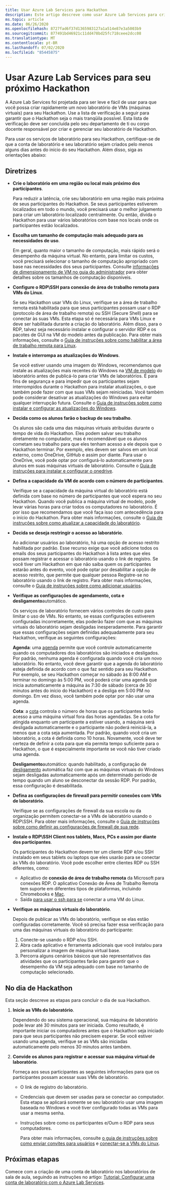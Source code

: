 ```yaml
---
title: Usar Azure Lab Services para Hackathon
description: Este artigo descreve como usar Azure Lab Services para criar laboratórios que você pode usar para executar o hackathons.
ms.topic: article
ms.date: 06/26/2020
ms.openlocfilehash: 8727fad6f37d1365983127a1a514e87e3a5003b9
ms.sourcegitcommit: 877491bd46921c11dd478bd25fc718ceee2dcc08
ms.translationtype: MT
ms.contentlocale: pt-BR
ms.lasthandoff: 07/02/2020
ms.locfileid: "85445875"
---
```

# <a name="use-azure-lab-services-for-your-next-hackathon"></a>Usar Azure Lab Services para seu próximo Hackathon
A Azure Lab Services foi projetada para ser leve e fácil de usar para que você possa criar rapidamente um novo laboratório de VMs (máquinas virtuais) para seu Hackathon.  Use a lista de verificação a seguir para garantir que o Hackathon seja o mais tranqüila possível. Esta lista de verificação deve ser concluída pelo seu departamento de ti ou corpo docente responsável por criar e gerenciar seu laboratório de Hackathon. 

Para usar os serviços de laboratório para seu Hackathon, certifique-se de que a conta de laboratório e seu laboratório sejam criados pelo menos alguns dias antes do início do seu Hackathon. Além disso, siga as orientações abaixo:

## <a name="guidance"></a>Diretrizes

- **Crie o laboratório em uma região ou local mais próximo dos participantes**. 

    Para reduzir a latência, crie seu laboratório em uma região mais próxima de seus participantes do Hackathon.  Se seus participantes estiverem localizados em todo o mundo, você precisará usar o melhor julgamento para criar um laboratório localizado centralmente.  Ou então, divida o Hackathon para usar vários laboratórios com base nos locais onde os participantes estão localizados.
- **Escolha um tamanho de computação mais adequado para as necessidades de uso**.

    Em geral, quanto maior o tamanho de computação, mais rápido será o desempenho da máquina virtual. No entanto, para limitar os custos, você precisará selecionar o tamanho de computação apropriado com base nas necessidades dos seus participantes. Consulte [informações de dimensionamento de VM no guia do administrador](administrator-guide.md#vm-sizing) para obter detalhes sobre os tamanhos de computação disponíveis.
- **Configure o RDP\SSH para conexão de área de trabalho remota para VMs do Linux**.

    Se seu Hackathon usar VMs do Linux, verifique se a área de trabalho remota está habilitada para que seus participantes possam usar o RDP (protocolo de área de trabalho remota) ou SSH (Secure Shell) para se conectar às suas VMs. Esta etapa só é necessária para VMs Linux e deve ser habilitada durante a criação do laboratório. Além disso, para o RDP, talvez seja necessário instalar e configurar o servidor RDP e os pacotes de GUI na VM do modelo antes da publicação.  Para obter mais informações, consulte o [Guia de instruções sobre como habilitar a área de trabalho remota para Linux](how-to-enable-remote-desktop-linux.md).

- **Instale e interrompa as atualizações do Windows**. 

    Se você estiver usando uma imagem do Windows, recomendamos que instale as atualizações mais recentes do Windows na [VM de modelo](how-to-create-manage-template.md) do laboratório antes de publicá-lo para criar VMs de laboratórios. É para fins de segurança e para impedir que os participantes sejam interrompidos durante o Hackathon para instalar atualizações, o que também pode fazer com que suas VMs sejam reiniciadas. Você também pode considerar desativar as atualizações do Windows para evitar qualquer interrupção futura. Consulte o [Guia de instruções sobre como instalar e configurar as atualizações do Windows](how-to-prepare-windows-template.md#install-and-configure-updates).
- **Decida como os alunos farão o backup de seu trabalho**. 

    Os alunos são cada uma das máquinas virtuais atribuídas durante o tempo de vida do Hackathon. Eles podem salvar seu trabalho diretamente no computador, mas é recomendável que os alunos cometam seu trabalho para que eles tenham acesso a ele depois que o Hackathon terminar. Por exemplo, eles devem ser salvos em um local externo, como OneDrive, GitHub e assim por diante. Para usar o OneDrive, você pode optar por configurá-lo automaticamente para alunos em suas máquinas virtuais de laboratório. Consulte o [Guia de instruções para instalar e configurar o onedrive](how-to-prepare-windows-template.md#install-and-configure-onedrive).
- **Defina a capacidade da VM de acordo com o número de participantes**. 

    Verifique se a capacidade da máquina virtual do laboratório está definida com base no número de participantes que você espera no seu Hackathon. Quando você publica a máquina virtual de modelo, pode levar várias horas para criar todos os computadores no laboratório. É por isso que recomendamos que você faça isso com antecedência para o início do Hackathon. Para obter mais informações, consulte o [Guia de instruções sobre como atualizar a capacidade do laboratório](how-to-set-virtual-machine-passwords.md#update-the-lab-capacity).

- **Decida se deseja restringir o acesso ao laboratório**. 

    Ao adicionar usuários ao laboratório, há uma opção de acesso restrito habilitada por padrão. Esse recurso exige que você adicione todos os emails dos seus participantes do Hackathon à lista antes que eles possam registrar e acessar o laboratório usando o link de registro. Se você tiver um Hackathon em que não saiba quem os participantes estarão antes do evento, você pode optar por desabilitar a opção de acesso restrito, que permite que qualquer pessoa Registre-se no laboratório usando o link de registro. Para obter mais informações, consulte o [Guia de instruções sobre como adicionar usuários](how-to-configure-student-usage.md#add-users-to-a-lab).

- **Verifique as configurações de agendamento, cota e desligamento**automático. 

    Os serviços de laboratório fornecem vários controles de custo para limitar o uso de VMs. No entanto, se essas configurações estiverem configuradas incorretamente, elas poderão fazer com que as máquinas virtuais do laboratório sejam desligadas inesperadamente. Para garantir que essas configurações sejam definidas adequadamente para seu Hackathon, verifique as seguintes configurações:

    **Agenda**: uma [agenda](how-to-create-schedules.md) permite que você controle automaticamente quando os computadores dos laboratórios são iniciados e desligados. Por padrão, nenhuma agenda é configurada quando você cria um novo laboratório. No entanto, você deve garantir que a agenda do laboratório esteja definida de acordo com o que faz sentido para seu Hackathon.  Por exemplo, se seu Hackathon começar no sábado às 8:00 AM e terminar no domingo às 5:00 PM, você poderá criar uma agenda que inicia automaticamente a máquina às 7:30 de sábado (cerca de 30 minutos antes do início do Hackathon) e a desliga em 5:00 PM no domingo. Em vez disso, você também pode optar por não usar uma agenda.

    **Cota**: a [cota](how-to-configure-student-usage.md#set-quotas-for-users) controla o número de horas que os participantes terão acesso a uma máquina virtual fora das horas agendadas. Se a cota for atingida enquanto um participante a estiver usando, a máquina será desligada automaticamente e o participante não poderá reiniciá-la, a menos que a cota seja aumentada. Por padrão, quando você cria um laboratório, a cota é definida como 10 horas. Novamente, você deve ter certeza de definir a cota para que ela permita tempo suficiente para o Hackathon, o que é especialmente importante se você não tiver criado uma agenda.

    **Desligamento**automático: quando habilitado, a configuração de [desligamento](how-to-enable-shutdown-disconnect.md) automática faz com que as máquinas virtuais do Windows sejam desligadas automaticamente após um determinado período de tempo quando um aluno se desconectar da sessão RDP. Por padrão, essa configuração é desabilitada.

- **Defina as configurações de firewall para permitir conexões com VMs de laboratório**. 

    Verifique se as configurações de firewall da sua escola ou da organização permitem conectar-se a VMs de laboratório usando o RDP\SSH. Para obter mais informações, consulte o [Guia de instruções sobre como definir as configurações de firewall de sua rede](how-to-configure-firewall-settings.md).

- **Instale o RDP\SSH Client nos tablets, Macs, PCs e assim por diante dos participantes**.

    Os participantes do Hackathon devem ter um cliente RDP e/ou SSH instalado em seus tablets ou laptops que eles usarão para se conectar às VMs do laboratório. Você pode escolher entre clientes RDP ou SSH diferentes, como:

    - Aplicativo de **conexão de área de trabalho remota** da Microsoft para conexões RDP. O aplicativo Conexão de Área de Trabalho Remota tem suporte em diferentes tipos de plataformas, incluindo Chromebooks e [Mac](https://techcommunity.microsoft.com/t5/azure-lab-services/connecting-to-azure-lab-services-environments-on-your-macos/ba-p/1290162).
    - Saída [para usar o ssh para se](https://techcommunity.microsoft.com/t5/azure-lab-services/connecting-to-azure-lab-services-environments-on-your-macos/ba-p/1290162) conectar a uma VM do Linux.
- **Verifique as máquinas virtuais do laboratório**. 

    Depois de publicar as VMs do laboratório, verifique se elas estão configuradas corretamente. Você só precisa fazer essa verificação para uma das máquinas virtuais do laboratório do participante:

    1. Conecte-se usando o RDP e/ou SSH.
    2. Abra cada aplicativo e ferramenta adicionais que você instalou para personalizar a imagem de máquina virtual base.
    3. Percorra alguns cenários básicos que são representativos das atividades que os participantes farão para garantir que o desempenho da VM seja adequado com base no tamanho de computação selecionado.

## <a name="on-the-day-of-hackathon"></a>No dia de Hackathon
Esta seção descreve as etapas para concluir o dia de sua Hackathon.

1. **Inicie as VMs do laboratório**.

    Dependendo do seu sistema operacional, sua máquina de laboratório pode levar até 30 minutos para ser iniciada. Como resultado, é importante iniciar os computadores antes que o Hackathon seja iniciado para que seus participantes não precisem esperar. Se você estiver usando uma agenda, verifique se as VMs são iniciadas automaticamente pelo menos 30 minutos antes também.
2. **Convide os alunos para registrar e acessar sua máquina virtual de laboratório**. 

    Forneça aos seus participantes as seguintes informações para que os participantes possam acessar suas VMs de laboratório. 

    - O link de registro do laboratório. 
    - Credenciais que devem ser usadas para se conectar ao computador. Esta etapa se aplicará somente se seu laboratório usar uma imagem baseada no Windows e você tiver configurado todas as VMs para usar a mesma senha.
    - Instruções sobre como os participantes e/Oum o RDP para seus computadores.

        Para obter mais informações, consulte [o guia de instruções sobre como enviar convites para usuários](how-to-configure-student-usage.md?branch=master#send-invitations-to-users) e [conectar-se a VMs do Linux](how-to-use-remote-desktop-linux-student.md?branch=master). 

## <a name="next-steps"></a>Próximas etapas
Comece com a criação de uma conta de laboratório nos laboratórios de sala de aula, seguindo as instruções no artigo: [Tutorial: Configurar uma conta de laboratório com o Azure Lab Services](tutorial-setup-lab-account.md).